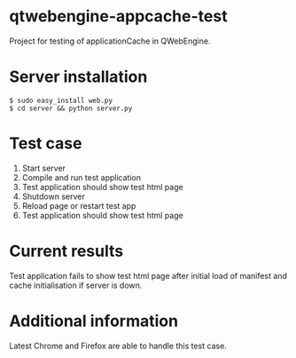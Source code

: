 # qtwebengine-appcache-test
Project for testing of applicationCache in QWebEngine.

# Server installation
```
$ sudo easy_install web.py
$ cd server && python server.py
```

# Test case
1. Start server
2. Compile and run test application
3. Test application should show test html page
4. Shutdown server
5. Reload page or restart test app
6. Test application should show test html page

# Current results
Test application fails to show test html page after initial load of manifest and cache initialisation if server is down.

# Additional information
Latest Chrome and Firefox are able to handle this test case.


